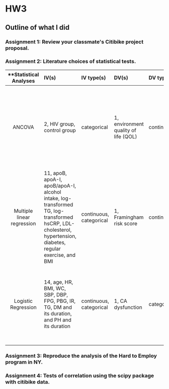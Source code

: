 # HW3


## Outline of what I did
### Assignment 1: Review your classmate's Citibike project proposal.

### Assignment 2: Literature choices of statistical tests.

| **Statistical Analyses	|  IV(s)  |  IV type(s) |  DV(s)  |  DV type(s)  |  Control Var | Control Var type  | Question to be answered | _H0_ | alpha | link to paper **|
|:----------:|:----------|:------------|:-------------|:-------------|:------------|:------------- |:------------------|:----:|:-------:|:-------|
 ANCOVA	 | 2, HIV group, control group | categorical | 1, environment quality of life (QOL)| continuous | 1, the effect of location of residence | categorical | 	Does people living with HIV (PLWH) who received provision of antiretroviral treatment (ART) have higher quality of life (QOL) for environment domains?| There shows lower or the same scores for the HIV group after controlling for the effect of location of residence | 0.05 | [Higher Quality of Life and Lower Depression for People on ART in Uganda as Compared to a Community Control Group](http://journals.plos.org/plosone/article?id=10.1371/journal.pone.0105154) |
 Multiple linear regression	 | 11, apoB, apoA-I, apoB/apoA-I, alcohol intake, log-transformed TG, log-transformed hsCRP, LDL-cholesterol, hypertension, diabetes, regular exercise, and BMI | continuous, categorical | 1, Framingham risk score| continuous | N/A | N/A | 	Examine the association between the risk factors of CHD and the risk for CHD estimated by FRS | There is no correlation between the risk factors of CHD and the risk for CHD estimated by FRS | 0.05 | [Prediction of Risk Factors for Coronary Heart Disease Using Framingham Risk Score in Korean Men](http://journals.plos.org/plosone/article?id=10.1371/journal.pone.0045030) |
 Logistic Regression	 | 14, age, HR, BMI, WC, SBP, DBP, FPG, PBG, IR, TG, DM and its duration, and PH and its duration | continuous, categorical | 1, CA dysfunction| categorical | N/A | N/A | 	 Estimate the potential risk factors of cardiovascular autonomic (CA) dysfunction | All factors are not significantly associated with CA dysfunction | 0.05 | [Comparison of Prediction Model for Cardiovascular Autonomic Dysfunction Using Artificial Neural Network and Logistic Regression Analysis](http://journals.plos.org/plosone/article?id=10.1371/journal.pone.0070571) |
|||||||||


### Assignment 3: Reproduce the analysis of the Hard to Employ program in NY.

### Assignment 4: Tests of correlation using the scipy package with citibike data.
